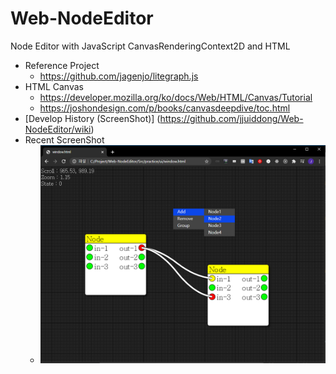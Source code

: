 # Web-NodeEditor
Node Editor with JavaScript CanvasRenderingContext2D and HTML

- Reference Project
  - https://github.com/jagenjo/litegraph.js
- HTML Canvas
  - https://developer.mozilla.org/ko/docs/Web/HTML/Canvas/Tutorial
  - https://joshondesign.com/p/books/canvasdeepdive/toc.html
- [Develop History (ScreenShot)] (https://github.com/jjuiddong/Web-NodeEditor/wiki)
- Recent ScreenShot
  - <img src="https://github.com/jjuiddong/Web-NodeEditor/blob/master/Doc/context-menu.jpg?raw=true" width="500px"/>
  
